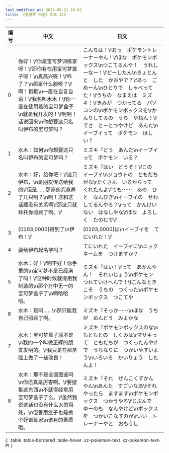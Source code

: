 ```yaml
---
last_modified_at: 2021-08-21 16:02
title: 《宝可梦 白金》文本 125
---
```

| 编号 | 中文 | 日文 |
| ---- | ---- | ---- |
| 0 | 你好！\f你是宝可梦训练家呀！\f那你有在用宝可梦盒子呀！\n真高兴呀！\f咋了？\n那是什么脸呀？\f啊！抱歉\n一直在自言自语！\f我名叫水木！\f你一直在使用着的宝可梦盒子\n就是我开发的！\f啊啊！话说回来\n你想要这只名叫伊布的宝可梦吗？ | こんちは！\fおっ　ポケモントレーナーやん！\fほな　ポケモンボックス\nつこてるんや！　うれしーなー！\fどーしたん\nきょとんと　した　かおやで？\fあっ　ごめーん\nひとりで　しゃべってた！\fうちの　なまえは　ミズキ！\fきみが　つかってる　パソコンの\nポケモンボックスを\rかんりしてるの　うち　やねん！\fでさ　とーとつやけど　あんた\nイーブイって　ポケモン　ほしい？ |
| 1 | 水木：如何\n你想要这只名叫伊布的宝可梦吗？ | ミズキ『どう　あんた\nイーブイって　ポケモン　いる？ |
| 2 | 水木：好，给你吧！\f这只伊布，\n是朋友传送给我的\f但是……那家伙究竟养了几只啊？\n啊！这和这话题没有关系啊\f那这只就拜托你照顾了啊。\f | ミズキ『はい　どうぞ！\fこの　イーブイ\nジョウトの　ともだち　がな\rたくさん　いるからって　くれたんよ\fでも⋯⋯　あの　ひと　なんびき\nイーブイの　せわ　してるんやろ？\rって　かんけいない　はなしやな\fほな　よろしく　たのむで\f |
| 3 | [0103,0000]得到了\n伊布！\f | [0103,0000]は\nイーブイを　てにいれた！\f |
| 4 | 要给伊布起名字吗？ | てにいれた　イーブイに\nニックネームを　つけますか？ |
| 5 | 水木：好！\f啊不好！你手里的\n宝可梦不是已经满了吗！\f这种时候就得用我制造的\n那个万中无一的宝可梦盒子了\n啊哈哈哈。 | ミズキ『はい！\fって　あかんやん！　それいじょう\nポケモン　つれていけへんで！\fこんなときこそ　うちの　つくった\nポケモンボックス　つこてや |
| 6 | 水木：是吗……\n那只能我自己照顾了啊。 | ミズキ『そっか⋯⋯\nほな　うちが　めんどう　みよかな |
| 7 | 水木：宝可梦盒子原本是\n我的一个叫做正辉的朋友发明的。\f我只是在那基础上做了一些改良！ | ミズキ『ポケモンボックスのな\nもともとの　しくみは\rマサキって　ともだちが　つくったんや\fで　うちなりに　つかいやすいよう\nいろいろ　かいりょう　したんよ！ |
| 8 | 水木：那不是全国图鉴吗\n你还真是厉害啊。\f要搜集这东西\n不就得经常用宝可梦盒子了么。\f虽然我说这话也没有什么大的用处，\n但善用盒子也是做个好训练家\n该有的素质哦。 | ミズキ『それ　ぜんこくずかん　やん\nあんた　すごいなあ\fそれやったら　ますます\nポケモンボックス　つかうやろ\fじぶんで　ゆーのも　なんやけど\nボックスを　つかいこなすのが\rいい　トレーナーやと　おもうし |
{: .table .table-bordered .table-hover .xz-pokemon-text .xz-pokemon-text-Pt }
